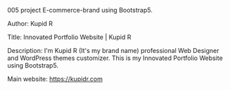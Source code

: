 005 project E-commerce-brand using Bootstrap5.

Author: Kupid R

Title: Innovated Portfolio Website | Kupid R

Description: I'm Kupid R (It's my brand name) professional Web Designer and WordPress themes customizer. This is my Innovated Portfolio Website using Bootstrap5.

Main website: https://kupidr.com